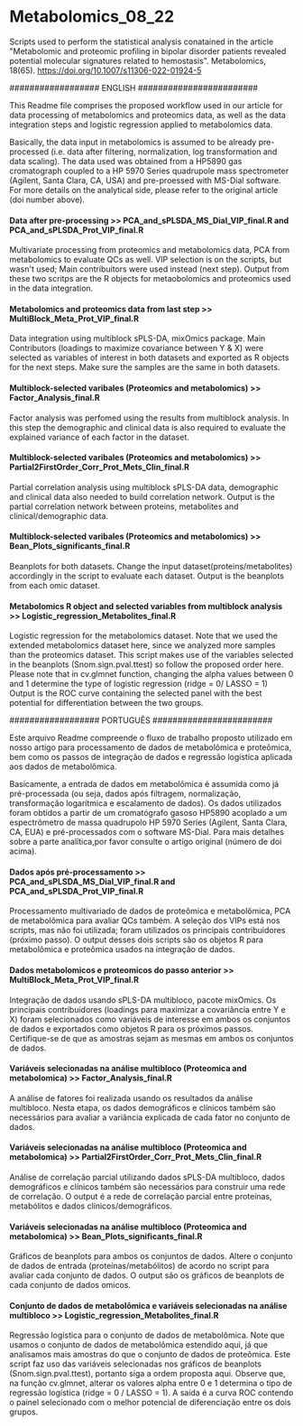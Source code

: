 # Metabolomics_08_22
Scripts used to perform the statistical analysis conatained in the article "Metabolomic and proteomic profiling in bipolar disorder patients revealed potential molecular signatures related to hemostasis". Metabolomics, 18(65). https://doi.org/10.1007/s11306-022-01924-5

################## ENGLISH ########################

This Readme file comprises the proposed workflow used in our article for data processing of metabolomics and proteomics data, as well as the data integration steps and logistic regression applied to metabolomics data.

Basically, the data input in metabolomics is assumed to be already pre-processed (i.e. data after filtering, normalization, log transformation and data scaling). The data used was obtained from a HP5890 gas cromatograph coupled to a HP 5970 Series quadrupole mass spectrometer (Agilent, Santa Clara, CA, USA) and pre-proessed with MS-Dial software. For more details on the analytical side, please refer to the original article (doi number above).

#### Data after pre-processing >> PCA_and_sPLSDA_MS_Dial_VIP_final.R and PCA_and_sPLSDA_Prot_VIP_final.R

Multivariate processing from proteomics and metabolomics data, PCA from metabolomics to evaluate QCs as well. VIP selection is on the scripts, but wasn't used; Main contribuitors were used instead (next step). Output from these two scritps are the R objects for metaobolomics and proteomics used in the data integration.

#### Metabolomics and proteomics data from last step >> MultiBlock_Meta_Prot_VIP_final.R

Data integration using multiblock sPLS-DA, mixOmics package. Main Contributors (loadings to maximize covariance between Y & X) were selected as variables of interest in both datasets and exported as R objects for the next steps. Make sure the samples are the same in both datasets.

#### Multiblock-selected varibales (Proteomics and metabolomics) >> Factor_Analysis_final.R

Factor analysis was perfomed using the results from multiblock analysis. In this step the demographic and clinical data is also required to evaluate the explained variance of each factor in the dataset.

#### Multiblock-selected varibales (Proteomics and metabolomics) >> Partial2FirstOrder_Corr_Prot_Mets_Clin_final.R

Partial correlation analysis using multiblock sPLS-DA data, demographic and clinical data also needed to build correlation network. Output is the partial correlation network between proteins, metabolites and clinical/demographic data.

#### Multiblock-selected varibales (Proteomics and metabolomics) >> Bean_Plots_significants_final.R

Beanplots for both datasets. Change the input dataset(proteins/metabolites) accordingly in the script to evaluate each dataset. Output is the beanplots from each omic dataset.

#### Metabolomics R object and selected variables from multiblock analysis >> Logistic_regression_Metabolites_final.R

Logistic regression for the metabolomics dataset. Note that we used the extended metabolomics dataset here, since we analyzed more samples than the proteomics dataset. This script makes use of the variables selected in the beanplots (Snom.sign.pval.ttest) so follow the proposed order here.
Please note that in cv.glmnet function, changing the alpha values between 0 and 1 determine the type of logistic regression (ridge = 0/ LASSO = 1)
Output is the ROC curve containing the selected panel with the best potential for differentiation between the two groups.


################## PORTUGUÊS ########################

Este arquivo Readme compreende o fluxo de trabalho proposto utilizado em nosso artigo para processamento de dados de metabolômica e proteômica, bem como os passos de integração de dados e regressão logística aplicada aos dados de metabolômica.

Basicamente, a entrada de dados em metabolômica é assumida como já pré-processada (ou seja, dados após filtragem, normalização, transformação logarítmica e escalamento de dados). Os dados utilizados foram obtidos a partir de um cromatógrafo gasoso HP5890 acoplado a um espectrômetro de massa quadrupolo HP 5970 Series (Agilent, Santa Clara, CA, EUA) e pré-processados com o software MS-Dial. Para mais detalhes sobre a parte analítica,por favor consulte o artigo original (número de doi acima).

#### Dados após pré-processamento >> PCA_and_sPLSDA_MS_Dial_VIP_final.R and PCA_and_sPLSDA_Prot_VIP_final.R

Processamento multivariado de dados de proteômica e metabolômica, PCA de metabolômica para avaliar QCs também. A seleção dos VIPs está nos scripts, mas não foi utilizada; foram utilizados os principais contribuidores (próximo passo). O output desses dois scripts são os objetos R para metabolômica e proteômica usados na integração de dados.

#### Dados metabolomicos e proteomicos do passo anterior >> MultiBlock_Meta_Prot_VIP_final.R

Integração de dados usando sPLS-DA multibloco, pacote mixOmics. Os principais contribuidores (loadings para maximizar a covariância entre Y e X) foram selecionados como variáveis de interesse em ambos os conjuntos de dados e exportados como objetos R para os próximos passos. Certifique-se de que as amostras sejam as mesmas em ambos os conjuntos de dados.

#### Variáveis selecionadas na análise multibloco (Proteomica and metabolomica) >> Factor_Analysis_final.R

A análise de fatores foi realizada usando os resultados da análise multibloco. Nesta etapa, os dados demográficos e clínicos também são necessários para avaliar a variância explicada de cada fator no conjunto de dados.

#### Variáveis selecionadas na análise multibloco (Proteomica and metabolomica) >> Partial2FirstOrder_Corr_Prot_Mets_Clin_final.R

Análise de correlação parcial utilizando dados sPLS-DA multibloco, dados demográficos e clínicos também são necessários para construir uma rede de correlação. O output é a rede de correlação parcial entre proteínas, metabólitos e dados clínicos/demográficos.

#### Variáveis selecionadas na análise multibloco (Proteomica and metabolomica) >> Bean_Plots_significants_final.R

Gráficos de beanplots para ambos os conjuntos de dados. Altere o conjunto de dados de entrada (proteínas/metabólitos) de acordo no script para avaliar cada conjunto de dados. O output são os gráficos de beanplots de cada conjunto de dados omicos.

#### Conjunto de dados de metabolômica e variáveis selecionadas na análise multibloco >> Logistic_regression_Metabolites_final.R

Regressão logística para o conjunto de dados de metabolômica. Note que usamos o conjunto de dados de metabolômica estendido aqui, já que analisamos mais amostras do que o conjunto de dados de proteômica. Este script faz uso das variáveis selecionadas nos gráficos de beanplots (Snom.sign.pval.ttest), portanto siga a ordem proposta aqui.
Observe que, na função cv.glmnet, alterar os valores alpha entre 0 e 1 determina o tipo de regressão logística (ridge = 0 / LASSO = 1).
A saída é a curva ROC contendo o painel selecionado com o melhor potencial de diferenciação entre os dois grupos.



